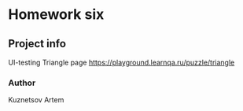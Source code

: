 # Homework six


## Project info

UI-testing Triangle page https://playground.learnqa.ru/puzzle/triangle

### Author

Kuznetsov Artem